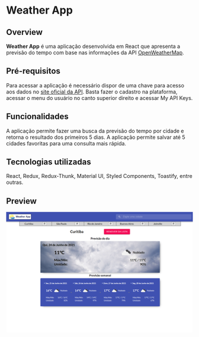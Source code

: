 # Weather App

## Overview

**Weather App** é uma aplicação desenvolvida em React que apresenta a previsão do tempo com base nas informações da API [OpenWeatherMap](https://openweathermap.org/forecast5).

## Pré-requisitos

Para acessar a aplicação é necessário dispor de uma chave para acesso aos dados no [site oficial da API](https://openweathermap.org/appid).
Basta fazer o cadastro na plataforma, acessar o menu do usuário no canto superior direito e acessar My API Keys.

## Funcionalidades

A aplicação permite fazer uma busca da previsão do tempo por cidade e retorna o resultado dos primeiros 5 dias. A aplicação permite salvar até 5 cidades favoritas para uma consulta mais rápida.

## Tecnologias utilizadas

React, Redux, Redux-Thunk, Material UI, Styled Components, Toastify, entre outras.

## Preview

![](/src/assets/preview.png)
